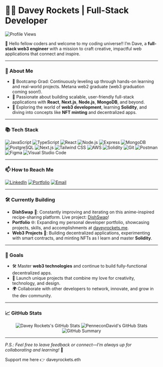 # 👨‍🚀 Davey Rockets | Full-Stack Developer

![Profile Views](https://komarev.com/ghpvc/?username=PenneconDavid&style=flat-square)

🚀 Hello fellow coders and welcome to my coding universe!! I’m Dave, a **full-stack web3 engineer** with a mission to craft creative, impactful web applications that connect and inspire.



---

### 🚀 About Me

- 💼 Bootcamp Grad: Continuously leveling up through hands-on learning and real-world projects. Metana web2 graduate (web3 graduation coming soon!).
- 🔭 Passionate about building scalable, user-friendly full-stack applications with **React**, **Next.js**, **Node.js**, **MongoDB**, and beyond.
- 🌱 Exploring the world of **web3 development**, learning **Solidity**, and diving into concepts like **NFT minting** and decentralized apps.

---

### 📚 Tech Stack

![JavaScript](https://img.shields.io/badge/JavaScript-F7DF1E?style=for-the-badge&logo=javascript&logoColor=black)
![TypeScript](https://img.shields.io/badge/TypeScript-007ACC?style=for-the-badge&logo=typescript&logoColor=white)
![React](https://img.shields.io/badge/React-61DAFB?style=for-the-badge&logo=react&logoColor=black)
![Node.js](https://img.shields.io/badge/Node.js-339933?style=for-the-badge&logo=nodedotjs&logoColor=white)
![Express](https://img.shields.io/badge/Express-000000?style=for-the-badge&logo=express&logoColor=white)
![MongoDB](https://img.shields.io/badge/MongoDB-4EA94B?style=for-the-badge&logo=mongodb&logoColor=white)
![PostgreSQL](https://img.shields.io/badge/PostgreSQL-4169E1?style=for-the-badge&logo=postgresql&logoColor=white)
![Next.js](https://img.shields.io/badge/Next.js-000000?style=for-the-badge&logo=nextdotjs&logoColor=white)
![Tailwind CSS](https://img.shields.io/badge/TailwindCSS-06B6D4?style=for-the-badge&logo=tailwindcss&logoColor=white)
![AWS](https://img.shields.io/badge/AWS-232F3E?style=for-the-badge&logo=amazon-aws&logoColor=white)
![Solidity](https://img.shields.io/badge/Solidity-363636?style=for-the-badge&logo=solidity&logoColor=white)
![Git](https://img.shields.io/badge/Git-F05032?style=for-the-badge&logo=git&logoColor=white)
![Postman](https://img.shields.io/badge/Postman-FF6C37?style=for-the-badge&logo=postman&logoColor=white)
![Figma](https://img.shields.io/badge/Figma-F24E1E?style=for-the-badge&logo=figma&logoColor=white)
![Visual Studio Code](https://img.shields.io/badge/VS%20Code-007ACC?style=for-the-badge&logo=visual-studio-code&logoColor=white)

---

### 📫 How to Reach Me

[![LinkedIn](https://img.shields.io/badge/LinkedIn-blue?style=for-the-badge&logo=linkedin&logoColor=white)](https://www.linkedin.com/in/davidseibold/)
[![Portfolio](https://img.shields.io/badge/Portfolio-2C2C2C?style=for-the-badge&logo=web&logoColor=white)](https://daveyrockets.me)
[![Email](https://img.shields.io/badge/Email-D14836?style=for-the-badge&logo=gmail&logoColor=white)](mailto:d.seibold@icloud.com)

---

### 🛠️ Currently Building

- **DishSwap** 🍜: Constantly improving and iterating on this anime-inspired recipe-sharing platform. Live project: [DishSwap](https://dishswap.vercel.app)!
- **Portfolio** 🌐: Expanding my personal developer portfolio, showcasing projects, skills, and accomplishments at [daveyrockets.me](https://daveyrockets.me).
- **Web3 Projects** 🌌: Building decentralized applications, experimenting with smart contracts, and minting NFTs as I learn and master **Solidity**.

---

### 🎯 Goals

- 🛠 Master **web3 technologies** and continue to build fully-functional decentralized apps.
- 🚀 Launch unique projects that combine my love for creativity, technology, and design.
- 🌍 Collaborate with other developers to network, innovate, and grow in the dev community.

---

### 📈 GitHub Stats

<p align="center">
  <img src="https://github-readme-stats.vercel.app/api?username=PenneconDavid&show_icons=true&hide_border=true&count_private=true&theme=tokyonight" alt="Davey Rockets's GitHub Stats"/>
  <img src="https://nirzak-streak-stats.vercel.app?user=PenneconDavid&theme=tokyonight&hide_border=true" alt="PenneconDavid's GitHub Stats" />
  <img src="https://github-profile-summary-cards.vercel.app/api/cards/profile-details?username=PenneconDavid&theme=tokyonight" alt="GitHub Summary"/>
</p>

---

*P.S.: Feel free to leave feedback or connect—I’m always up for collaborating and learning!* 🚀

Support me here 👉 daveyrockets.eth
